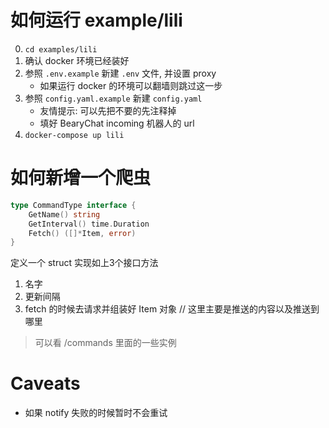 # 如何运行 example/lili
0. `cd examples/lili`
1. 确认 docker 环境已经装好
2. 参照 `.env.example` 新建 `.env` 文件, 并设置 proxy
	* 如果运行 docker 的环境可以翻墙则跳过这一步
3. 参照 `config.yaml.example` 新建 `config.yaml`
	* 友情提示: 可以先把不要的先注释掉
	* 填好 BearyChat incoming 机器人的 url
4. `docker-compose up lili`

# 如何新增一个爬虫

```go
type CommandType interface {
	GetName() string
	GetInterval() time.Duration
	Fetch() ([]*Item, error)
}
```

定义一个 struct 实现如上3个接口方法

1. 名字
2. 更新间隔
3. fetch 的时候去请求并组装好 Item 对象 // 这里主要是推送的内容以及推送到哪里

> 可以看 /commands 里面的一些实例

# Caveats
* 如果 notify 失败的时候暂时不会重试